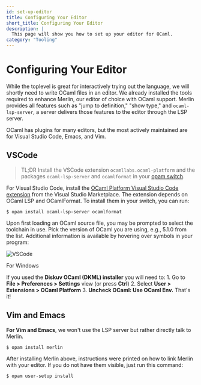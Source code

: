 ```yaml
---
id: set-up-editor
title: Configuring Your Editor
short_title: Configuring Your Editor
description: |
  This page will show you how to set up your editor for OCaml. 
category: "Tooling"
---
```


# Configuring Your Editor

While the toplevel is great for interactively trying out the language, we will shortly need to write OCaml files in an editor. We already installed the tools required to enhance Merlin, our editor of choice with OCaml support. Merlin provides all features such as "jump to definition," "show type," and `ocaml-lsp-server`, a server delivers those features to the editor through the LSP server.

OCaml has plugins for many editors, but the most actively maintained are for Visual Studio Code, Emacs, and Vim.

## VSCode

>TL;DR
>Install the VSCode extension `ocamllabs.ocaml-platform` and the packages `ocaml-lsp-server` and `ocamlformat` in your [opam switch](/docs/opam-switch-introduction).

For Visual Studio Code, install the [OCaml Platform Visual Studio Code extension](https://marketplace.visualstudio.com/items?itemName=ocamllabs.ocaml-platform) from the Visual Studio Marketplace. The extension depends on OCaml LSP and OCamlFormat. To install them in your switch, you can run:

```
$ opam install ocaml-lsp-server ocamlformat
```

Upon first loading an OCaml source file, you may be prompted to select the toolchain in use. Pick the version of OCaml you are using, e.g., 5.1.0 from the list. Additional information is available by hovering over symbols in your program:

![VSCode](https://ocaml.org/media/tutorials/vscode.png)

For Windows

If you used the **Diskuv OCaml (DKML) installer** you will need to:
    1. Go to **File > Preferences > Settings** view (or press **Ctrl**)
    2. Select **User > Extensions > OCaml Platform**
    3. **Uncheck OCaml: Use OCaml Env.** That's it!

## Vim and Emacs

**For Vim and Emacs**, we won't use the LSP server but rather directly talk to Merlin.

```
$ opam install merlin
```

After installing Merlin above, instructions were printed on how to link Merlin with your editor. If you do not have them visible, just run this command:

```
$ opam user-setup install
```
